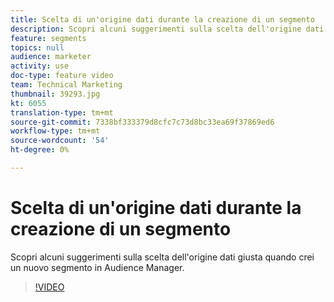 ```yaml
---
title: Scelta di un'origine dati durante la creazione di un segmento
description: Scopri alcuni suggerimenti sulla scelta dell'origine dati giusta quando crei un nuovo segmento in  Audience Manager.
feature: segments
topics: null
audience: marketer
activity: use
doc-type: feature video
team: Technical Marketing
thumbnail: 39293.jpg
kt: 6055
translation-type: tm+mt
source-git-commit: 7338bf333379d8cfc7c73d8bc33ea69f37869ed6
workflow-type: tm+mt
source-wordcount: '54'
ht-degree: 0%

---
```



# Scelta di un&#39;origine dati durante la creazione di un segmento

Scopri alcuni suggerimenti sulla scelta dell&#39;origine dati giusta quando crei un nuovo segmento in  Audience Manager.

>[!VIDEO](https://video.tv.adobe.com/v/39293/?quality=12&learn=on)
